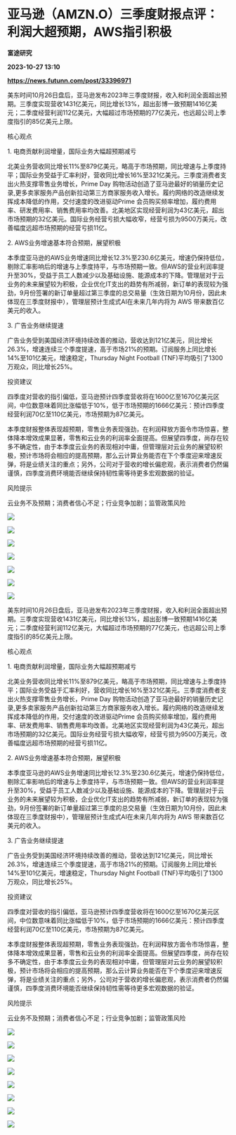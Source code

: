 # 亚马逊（AMZN.O）三季度财报点评：利润大超预期，AWS指引积极
**富途研究**

**2023-10-27 13:10**

**https://news.futunn.com/post/33396971**

美东时间10月26日盘后，亚马逊发布2023年三季度财报，收入和利润全面超出预期。三季度实现营收1431亿美元，同比增长13%，超出彭博一致预期1416亿美元；二季度经营利润112亿美元，大幅超过市场预期的77亿美元，也远超公司上季度指引的85亿美元上限。

核心观点

1\. 电商贡献利润增量，国际业务大幅超预期减亏

北美业务营收同比增长11%至879亿美元，略高于市场预期，同比增速与上季度持平；国际业务受益于汇率利好，营收同比增长16%至321亿美元。三季度消费者支出火热支撑零售业务增长，Prime Day 购物活动创造了亚马逊最好的销量历史记录,更多卖家服务产品创新拉动第三方商家服务收入增长。履约网络的改造继续发挥成本降低的作用，交付速度的改进驱动Prime 会员购买频率增加，履约费用率、研发费用率、销售费用率均改善。北美地区实现经营利润为43亿美元，超出市场预期的32亿美元。国际业务经营亏损大幅收窄，经营亏损为9500万美元，改善幅度远超市场预期的经营亏损11亿。

2\. AWS业务增速基本符合预期，展望积极

本季度亚马逊的AWS业务增速同比增长12.3%至230.6亿美元，增速仍保持低位，剔除汇率影响后的增速与上季度持平，与市场预期一致。但AWS的营业利润率提升至30%，受益于员工人数减少以及基础设施、能源成本的下降。管理层对于云业务的未来展望较为积极，企业优化IT支出的趋势有所减弱，新订单的表现较为强劲，9月份签署的新订单量超过第三季度的总交易量（生效日期为10月份，因此未体现在三季度财报中），管理层预计生成式AI在未来几年内将为 AWS 带来数百亿美元的收入。

3\. 广告业务继续提速

广告业务受到美国经济环境持续改善的推动，营收达到121亿美元，同比增长26.3%，增速连续三个季度提速，高于市场21%的预期。订阅服务上同比增长14%至101亿美元，增速稳定，Thursday Night Football (TNF)平均吸引了1300万观众，同比增长25%。

投资建议

四季度对营收的指引偏低，亚马逊预计四季度营收将在1600亿至1670亿美元区间，中位数意味着同比涨幅低于10%，低于市场预期的1666亿美元：预计四季度经营利润70亿至110亿美元，市场预期为87亿美元。

本季度财报整体表现超预期，零售业务表现强劲，在利润释放方面令市场惊喜，整体降本增效成果显著，零售和云业务的利润率全面提高。但展望四季度，尚存在较多不确定性，由于本季度云业务的表现相对中庸，但管理层对云业务的展望较积极，预计市场将会相应的提高预期，那么云计算业务能否在下个季度迎来增速反弹，将是业绩关注的重点；另外，公司对于营收的增长偏悲观，表示消费者仍然偏谨慎，四季度消费环境能否继续保持韧性需等待更多宏观数据的验证。

风险提示

云业务不及预期；消费者信心不足；行业竞争加剧；监管政策风险

![](https://postimg.futunn.com/16984114262382115194532.jpeg)

![](https://postimg.futunn.com/16984114261748007921692.jpeg)

![](https://postimg.futunn.com/16984114260773349094459.jpeg)

![](https://postimg.futunn.com/16984114261521498333267.jpeg)

![](https://postimg.futunn.com/16984114261434370436061.jpeg)

![](https://postimg.futunn.com/1698411426136586212389.jpeg)

![](https://postimg.futunn.com/16984114260514833793200.jpeg)

美东时间10月26日盘后，亚马逊发布2023年三季度财报，收入和利润全面超出预期。三季度实现营收1431亿美元，同比增长13%，超出彭博一致预期1416亿美元；二季度经营利润112亿美元，大幅超过市场预期的77亿美元，也远超公司上季度指引的85亿美元上限。

核心观点

1\. 电商贡献利润增量，国际业务大幅超预期减亏

北美业务营收同比增长11%至879亿美元，略高于市场预期，同比增速与上季度持平；国际业务受益于汇率利好，营收同比增长16%至321亿美元。三季度消费者支出火热支撑零售业务增长，Prime Day 购物活动创造了亚马逊最好的销量历史记录,更多卖家服务产品创新拉动第三方商家服务收入增长。履约网络的改造继续发挥成本降低的作用，交付速度的改进驱动Prime 会员购买频率增加，履约费用率、研发费用率、销售费用率均改善。北美地区实现经营利润为43亿美元，超出市场预期的32亿美元。国际业务经营亏损大幅收窄，经营亏损为9500万美元，改善幅度远超市场预期的经营亏损11亿。

2\. AWS业务增速基本符合预期，展望积极

本季度亚马逊的AWS业务增速同比增长12.3%至230.6亿美元，增速仍保持低位，剔除汇率影响后的增速与上季度持平，与市场预期一致。但AWS的营业利润率提升至30%，受益于员工人数减少以及基础设施、能源成本的下降。管理层对于云业务的未来展望较为积极，企业优化IT支出的趋势有所减弱，新订单的表现较为强劲，9月份签署的新订单量超过第三季度的总交易量（生效日期为10月份，因此未体现在三季度财报中），管理层预计生成式AI在未来几年内将为 AWS 带来数百亿美元的收入。

3\. 广告业务继续提速

广告业务受到美国经济环境持续改善的推动，营收达到121亿美元，同比增长26.3%，增速连续三个季度提速，高于市场21%的预期。订阅服务上同比增长14%至101亿美元，增速稳定，Thursday Night Football (TNF)平均吸引了1300万观众，同比增长25%。

投资建议

四季度对营收的指引偏低，亚马逊预计四季度营收将在1600亿至1670亿美元区间，中位数意味着同比涨幅低于10%，低于市场预期的1666亿美元：预计四季度经营利润70亿至110亿美元，市场预期为87亿美元。

本季度财报整体表现超预期，零售业务表现强劲，在利润释放方面令市场惊喜，整体降本增效成果显著，零售和云业务的利润率全面提高。但展望四季度，尚存在较多不确定性，由于本季度云业务的表现相对中庸，但管理层对云业务的展望较积极，预计市场将会相应的提高预期，那么云计算业务能否在下个季度迎来增速反弹，将是业绩关注的重点；另外，公司对于营收的增长偏悲观，表示消费者仍然偏谨慎，四季度消费环境能否继续保持韧性需等待更多宏观数据的验证。

风险提示

云业务不及预期；消费者信心不足；行业竞争加剧；监管政策风险

![](https://nnqimage.futunn.com/12106320/editor_image/2e9820d13a4131e98c48432c872c07fe.jpg)

![](https://postimg.futunn.com/16984114384286106104953.jpeg)

![](https://postimg.futunn.com/16984114384885175082735.jpeg)

![](https://postimg.futunn.com/16984114385416691109236.jpeg)

![](https://postimg.futunn.com/16984114385653663224947.jpeg)

![](https://postimg.futunn.com/16984114384124010339112.jpeg)

![](https://postimg.futunn.com/16984114383826498870131.jpeg)

![](https://postimg.futunn.com/16984114620679952042023.jpeg)